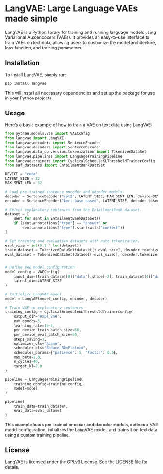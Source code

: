 # LangVAE: Large Language VAEs made simple 

LangVAE is a Python library for training and running language models using Variational Autoencoders (VAEs). It provides an easy-to-use interface to train VAEs on text data, allowing users to customize the model architecture, loss function, and training parameters.

## Installation

To install LangVAE, simply run:

```bash
pip install langvae
```

This will install all necessary dependencies and set up the package for use in your Python projects.

## Usage

Here's a basic example of how to train a VAE on text data using LangVAE:

```python
from pythae.models.vae import VAEConfig
from langvae import LangVAE
from langvae.encoders import SentenceEncoder
from langvae.decoders import SentenceDecoder
from langvae.data_conversion.tokenization import TokenizedDataSet
from langvae.pipelines import LanguageTrainingPipeline
from langvae.trainers import CyclicalScheduleKLThresholdTrainerConfig
from saf_datasets import EntailmentBankDataSet

DEVICE = "cuda"
LATENT_SIZE = 32
MAX_SENT_LEN = 32

# Load pre-trained sentence encoder and decoder models.
decoder = SentenceDecoder("gpt2", LATENT_SIZE, MAX_SENT_LEN, device=DEVICE)
encoder = SentenceEncoder("bert-base-cased", LATENT_SIZE, decoder.tokenizer, device=DEVICE)

# Select explanatory sentences from the EntailmentBank dataset.
dataset = [
    sent for sent in EntailmentBankDataSet()
    if (sent.annotations["type"] == "answer" or 
        sent.annotations["type"].startswith("context"))
]

# Set training and evaluation datasets with auto tokenization.
eval_size = int(0.1 * len(dataset))
train_dataset = TokenizedDataSet(dataset[:-eval_size], decoder.tokenizer, decoder.max_len)
eval_dataset = TokenizedDataSet(dataset[-eval_size:], decoder.tokenizer, decoder.max_len)


# Define VAE model configuration
model_config = VAEConfig(
    input_dim=(train_dataset[0]["data"].shape[-2], train_dataset[0]["data"].shape[-1]),
    latent_dim=LATENT_SIZE
)

# Initialize LangVAE model
model = LangVAE(model_config, encoder, decoder)

# Train VAE on explanatory sentences
training_config = CyclicalScheduleKLThresholdTrainerConfig(
    output_dir='expl_vae',
    num_epochs=5,
    learning_rate=1e-4,
    per_device_train_batch_size=50,
    per_device_eval_batch_size=50,
    steps_saving=1,
    optimizer_cls="AdamW",
    scheduler_cls="ReduceLROnPlateau",
    scheduler_params={"patience": 5, "factor": 0.5},
    max_beta=1.0,
    n_cycles=40,
    target_kl=2.0
)

pipeline = LanguageTrainingPipeline(
    training_config=training_config,
    model=model
)

pipeline(
    train_data=train_dataset,
    eval_data=eval_dataset
)
```

This example loads pre-trained encoder and decoder models, defines a VAE model configuration, initializes the LangVAE model, and trains it on text data using a custom training pipeline.


## License

LangVAE is licensed under the GPLv3 License. See the LICENSE file for details.
